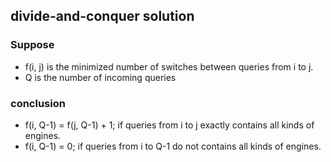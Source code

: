## divide-and-conquer solution
### Suppose 
* f(i, j) is the minimized number of switches between queries from i to j.
* Q is the number of incoming queries
### conclusion
* f(i, Q-1) = f(j, Q-1) + 1; if queries from i to j exactly contains all kinds of engines.
* f(i, Q-1) = 0; if queries from i to Q-1 do not contains all kinds of engines.
